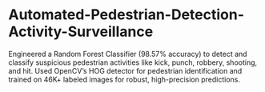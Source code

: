 # Automated-Pedestrian-Detection-Activity-Surveillance
Engineered a Random Forest Classifier (98.57% accuracy) to detect and classify suspicious pedestrian activities like kick, punch, robbery, shooting, and hit. Used OpenCV’s HOG detector for pedestrian identification and trained on 46K+ labeled images for robust, high-precision predictions.
